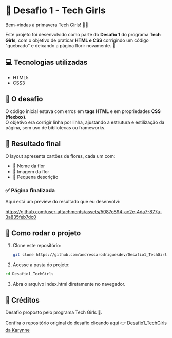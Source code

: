 # 🌸 Desafio 1 - Tech Girls

Bem-vindas à primavera Tech Girls! 🌷✨  

Este projeto foi desenvolvido como parte do **Desafio 1** do programa **Tech Girls**, com o objetivo de praticar **HTML e CSS** corrigindo um código "quebrado" e deixando a página florir novamente. 🌼  

## 💻 Tecnologias utilizadas
- HTML5  
- CSS3  

## 🌼 O desafio
O código inicial estava com erros em **tags HTML** e em propriedades **CSS (flexbox)**.  
O objetivo era corrigir linha por linha, ajustando a estrutura e estilização da página, sem uso de bibliotecas ou frameworks.  

## 🎨 Resultado final
O layout apresenta cartões de flores, cada um com:  
- 🌼 Nome da flor  
- 🌺 Imagem da flor  
- 🌸 Pequena descrição  

### ✅ Página finalizada
Aqui está um preview do resultado que eu desenvolvi:  

https://github.com/user-attachments/assets/5087e894-ac2e-4da7-877a-3a835feb7dc0

## 🚀 Como rodar o projeto
1. Clone este repositório:  
   ```bash
   git clone https://github.com/andressarodriguesdev/Desafio1_TechGirls.git

2. Acesse a pasta do projeto:
 ```bash
cd Desafio1_TechGirls
```
3. Abra o arquivo index.html diretamente no navegador.

## 🌹 Créditos

Desafio proposto pelo programa Tech Girls 💜.

Confira o repositório original do desafio clicando aqui 👉 [Desafio1_TechGirls da Karynne](https://github.com/karynnemoreira/Desafio1_TechGirls)

